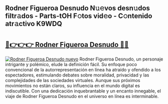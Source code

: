 ## Rodner Figueroa Desnudo N𝚞𝚎vos desn𝚞dos filtr𝚊dos - Parts-tOH F𝚘tos vid𝚎o - C𝚘ntenido atr𝚊ctivo K9WDQ

# <h2><a href="http://mb4wy13.tromn.icu/?c=Rodner+Figueroa+Desnudo">🔗👉👉👉 Rodner Figueroa Desnudo 🔗🔗</a></h2>

[![Rodner Figueroa Desnudo nuevo](https://i.imgur.com/pEAQMta.gif)](http://mb4wy13.tromn.icu/?c=Rodner+Figueroa+Desnudo)
Rodner Figueroa Desnudo, un personaje intrigante y polémico, elude la definición fácil. Su enfoque poco convencional de la autorrepresentación en línea ha atraído y ofendido a los espectadores, estimulando debates sobre moralidad, privacidad y las complejidades de las sociedades virtuales. Aunque sus próximos movimientos no están claros, su influencia en el mundo digital es indiscutible. Con una dedicación inquebrantable y un encanto innegable, el viaje de Rodner Figueroa Desnudo en el universo en línea es interminable.
